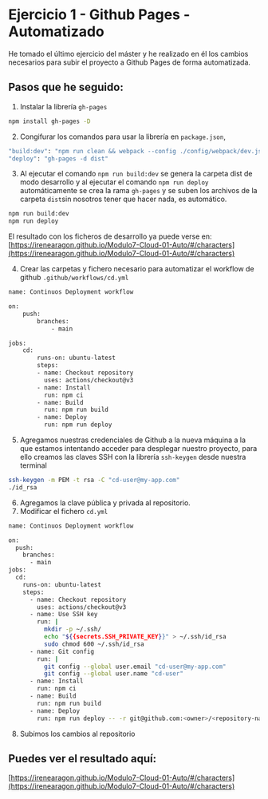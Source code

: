 # Ejercicio 1 - Github Pages - Automatizado 
He tomado el último ejercicio del máster y he realizado en él los cambios necesarios para subir el proyecto a Github Pages de forma automatizada.

## Pasos que he seguido: 
1. Instalar la librería `gh-pages`
```bash
npm install gh-pages -D
```
2. Congifurar los comandos para usar la librería en  `package.json`, 
```bash
"build:dev": "npm run clean && webpack --config ./config/webpack/dev.js"
"deploy": "gh-pages -d dist"
```
3. Al ejecutar el comando `npm run build:dev` se genera la carpeta dist de modo desarrollo y al ejecutar el comando `npm run deploy` automáticamente se crea la rama `gh-pages` y se suben los archivos de la carpeta `dist`sin nosotros tener que hacer nada, es automático. 
```bash
npm run build:dev
npm run deploy
```
El resultado con los ficheros de desarrollo ya puede verse en: 
[https://irenearagon.github.io/Modulo7-Cloud-01-Auto/#/characters](https://irenearagon.github.io/Modulo7-Cloud-01-Auto/#/characters)

4. Crear las carpetas y fichero necesario para automatizar el workflow de github `.github/workflows/cd.yml`
```bash
name: Continuos Deployment workflow

on:
    push:
        branches:
            - main

jobs:
    cd:
        runs-on: ubuntu-latest
        steps:
        - name: Checkout repository
          uses: actions/checkout@v3
        - name: Install
          run: npm ci
        - name: Build
          run: npm run build
        - name: Deploy
          run: npm run deploy
```
5. Agregamos nuestras credenciales de Github a la nueva máquina a la que estamos intentando acceder para desplegar nuestro proyecto, para ello creamos las claves SSH con la librería `ssh-keygen` desde nuestra terminal 
```bash
ssh-keygen -m PEM -t rsa -C "cd-user@my-app.com"
./id_rsa
```
6. Agregamos la clave pública y privada al repositorio. 
7. Modificar el fichero `cd.yml`
```bash
name: Continuos Deployment workflow

on:
  push:
    branches:
      - main
jobs:
  cd:
    runs-on: ubuntu-latest
    steps:
      - name: Checkout repository
        uses: actions/checkout@v3
      - name: Use SSH key
        run: |
          mkdir -p ~/.ssh/
          echo "${{secrets.SSH_PRIVATE_KEY}}" > ~/.ssh/id_rsa
          sudo chmod 600 ~/.ssh/id_rsa
      - name: Git config
        run: |
          git config --global user.email "cd-user@my-app.com"
          git config --global user.name "cd-user"
      - name: Install
        run: npm ci
      - name: Build
        run: npm run build
      - name: Deploy
        run: npm run deploy -- -r git@github.com:<owner>/<repository-name>.git
```
8. Subimos los cambios al repositorio

## Puedes ver el resultado aquí: 
[https://irenearagon.github.io/Modulo7-Cloud-01-Auto/#/characters](https://irenearagon.github.io/Modulo7-Cloud-01-Auto/#/characters)

